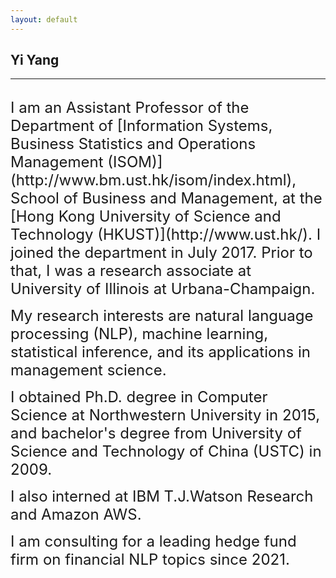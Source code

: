 ```yaml
---
layout: default
---
```


## Yi Yang 
***
<br>
<span style="font-size:24px;">I am an Assistant Professor of the Department of [Information Systems, Business Statistics and Operations Management (ISOM)](http://www.bm.ust.hk/isom/index.html), School of Business and Management, at the [Hong Kong University of Science and Technology (HKUST)](http://www.ust.hk/). I joined the department in July 2017. Prior to that, I was a research associate at University of Illinois at Urbana-Champaign. </span><br>

<span style="font-size:24px;">My research interests are natural language processing (NLP), machine learning, statistical inference, and its applications in management science. </span><br>


<span style="font-size:24px;">I obtained Ph.D. degree in Computer Science at Northwestern University in 2015, and bachelor's degree from University of Science and Technology of China (USTC) in 2009.</span><br>

<span style="font-size:24px;">I also interned at IBM T.J.Watson Research and Amazon AWS. </span><br>

<span style="font-size:24px;">I am consulting for a leading hedge fund firm on financial NLP topics since 2021.<br>
</span>
